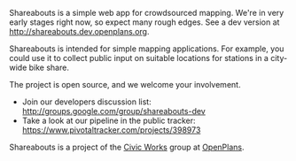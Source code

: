 Shareabouts is a simple web app for crowdsourced mapping. We're in very early stages right now, so expect many rough edges. See a dev version at http://shareabouts.dev.openplans.org.

Shareabouts is intended for simple mapping applications. For example, you could use it to collect public input on suitable locations for stations in a city-wide bike share.

The project is open source, and we welcome your involvement.

* Join our developers discussion list: http://groups.google.com/group/shareabouts-dev
* Take a look at our pipeline in the public tracker: https://www.pivotaltracker.com/projects/398973

Shareabouts is a project of the [Civic Works](http://openplans.org/initiatives/civic-works/) group at [OpenPlans](http://openplans.org).
